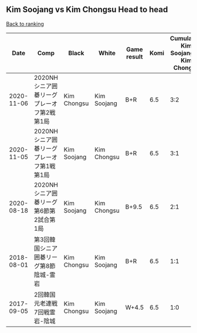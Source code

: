 ## Kim Soojang vs Kim Chongsu Head to head

[Back to ranking](../../index.md)




| **Date** | **Comp** | **Black** | **White** | **Game result** | **Komi** | **Cumulative Kim Soojang vs Kim Chongsu** | **Kim Soojang streak** | **Kim Chongsu streak** | 
| --- | --- | --- | --- | --- | --- | --- | --- | --- |
| 2020-11-06 | 2020NHシニア囲碁リーグプレーオフ第2戦第1局 | Kim Chongsu | Kim Soojang | B+R | 6.5 | 3:2 | 0 | 1 | 
| 2020-11-05 | 2020NHシニア囲碁リーグプレーオフ第1戦第1局 | Kim Soojang | Kim Chongsu | B+R | 6.5 | 3:1 | 2 | 0 | 
| 2020-08-18 | 2020NHシニア囲碁リーグ第6節第2試合第1局 | Kim Soojang | Kim Chongsu | B+9.5 | 6.5 | 2:1 | 1 | 0 | 
| 2018-08-01 | 第3回韓国シニア囲碁リーグ第8節陰城-霊岩 | Kim Chongsu | Kim Soojang | B+R | 6.5 | 1:1 | 0 | 1 | 
| 2017-09-05 | 2回韓国元老連戦7回戦霊岩-陰城 | Kim Chongsu | Kim Soojang | W+4.5 | 6.5 | 1:0 | 1 | 0 |





